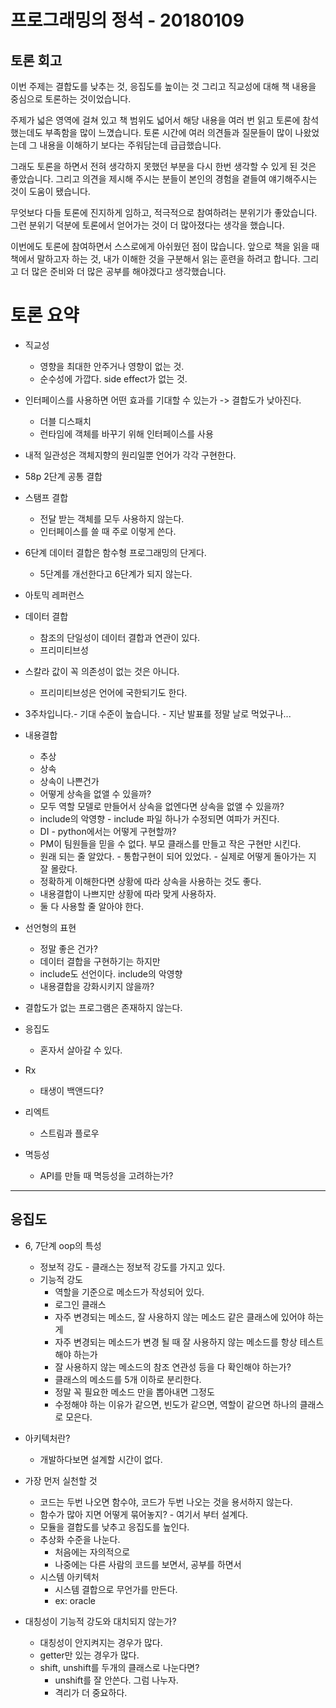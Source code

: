 # 프로그래밍의 정석 - 20180109

## 토론 회고
이번 주제는 결합도를 낮추는 것, 응집도를 높이는 것 그리고 직교성에 대해 책 내용을 중심으로 토론하는 것이었습니다.

주제가 넓은 영역에 걸쳐 있고 책 범위도 넓어서 해당 내용을 여러 번 읽고 토론에 참석했는데도 부족함을 많이 느꼈습니다. 토론 시간에 여러 의견들과 질문들이 많이 나왔었는데 그 내용을 이해하기 보다는 주워담는데 급급했습니다.

그래도 토론을 하면서 전혀 생각하지 못했던 부분을 다시 한번 생각할 수 있게 된 것은 좋았습니다. 그리고 의견을 제시해 주시는 분들이 본인의 경험을 곁들여 얘기해주시는 것이 도움이 됐습니다.

무엇보다 다들 토론에 진지하게 임하고, 적극적으로 참여하려는 분위기가 좋았습니다. 그런 분위기 덕분에 토론에서 얻어가는 것이 더 많아졌다는 생각을 했습니다.

이번에도 토론에 참여하면서 스스로에게 아쉬웠던 점이 많습니다. 앞으로 책을 읽을 때 책에서 말하고자 하는 것, 내가 이해한 것을 구분해서 읽는 훈련을 하려고 합니다. 그리고 더 많은 준비와 더 많은 공부를 해야겠다고 생각했습니다.


# 토론 요약
* 직교성
    * 영향을 최대한 안주거나 영향이 없는 것.
    * 순수성에 가깝다. side effect가 없는 것.

* 인터페이스를 사용하면 어떤 효과를 기대할 수 있는가 -> 결합도가 낮아진다.
    * 더블 디스패치
    * 런타임에 객체를 바꾸기 위해 인터페이스를 사용

* 내적 일관성은 객체지향의 원리일뿐 언어가 각각 구현한다.

* 58p 2단계 공통 결합

* 스탬프 결합
    * 전달 받는 객체를 모두 사용하지 않는다.
    * 인터페이스를 쓸 때 주로 이렇게 쓴다.

* 6단계 데이터 결합은 함수형 프로그래밍의 단게다.
    * 5단계를 개선한다고 6단계가 되지 않는다.

* 아토믹 레퍼런스

* 데이터 결합
    * 참조의 단일성이 데이터 결합과 연관이 있다.
    * 프리미티브성

* 스칼라 값이 꼭 의존성이 없는 것은 아니다.
    * 프리미티브성은 언어에 국한되기도 한다.

* 3주차입니다.- 기대 수준이 높습니다. - 지난 발표를 정말 날로 먹었구나...

* 내용결합
    * 추상
    * 상속
    * 상속이 나쁜건가
    * 어떻게 상속을 없앨 수 있을까?
    * 모두 역할 모델로 만들어서 상속을 없엔다면 상속을 없앨 수 있을까?
    * include의 악영향 - include 파일 하나가 수정되면 여파가 커진다.
    * DI - python에서는 어떻게 구현할까?
    * PM이 팀원들을 믿을 수 없다. 부모 클래스를 만들고 작은 구현만 시킨다.
    * 원래 되는 줄 알았다. - 통합구현이 되어 있었다. - 실제로 어떻게 돌아가는 지 잘 몰랐다.
    * 정확하게 이해한다면 상황에 따라 상속을 사용하는 것도 좋다.
    * 내용결합이 나쁘지만 상황에 따라 맞게 사용하자.
    * 둘 다 사용할 줄 알아야 한다.

* 선언형의 표현
    * 정말 좋은 건가?
    * 데이터 결합을 구현하기는 하지만
    * include도 선언이다. include의 악영향
    * 내용결합을 강화시키지 않을까?

* 결합도가 없는 프로그램은 존재하지 않는다.

* 응집도
    * 혼자서 살아갈 수 있다.

* Rx
    * 태생이 백앤드다?

* 리엑트
    * 스트림과 플로우

* 멱등성
    * API를 만들 때 멱등성을 고려하는가?

----

## 응집도
* 6, 7단계 oop의 특성
    * 정보적 강도 - 클래스는 정보적 강도를 가지고 있다.
    * 기능적 강도
        * 역할을 기준으로 메소드가 작성되어 있다.
        * 로그인 클래스
        * 자주 변경되는 메소드, 잘 사용하지 않는 메소드 같은 클래스에 있어야 하는게
        * 자주 변경되는 메소드가 변경 될 때 잘 사용하지 않는 메소드를 항상 테스트 해야 하는가
        * 잘 사용하지 않는 메소드의 참조 연관성 등을 다 확인해야 하는가?
        * 클래스의 메소드를 5개 이하로 분리한다.
        * 정말 꼭 필요한 메소드 만을 뽑아내면 그정도
        * 수정해야 하는 이유가 같으면, 빈도가 같으면, 역할이 같으면 하나의 클래스로 모은다.

* 아키텍처란?
    * 개발하다보면 설계할 시간이 없다.

* 가장 먼저 실천할 것
    * 코드는 두번 나오면 함수야, 코드가 두번 나오는 것을 용서하지 않는다.
    * 함수가 많아 지면 어떻게 묶어놓지? - 여기서 부터 설계다.
    * 모듈을 결합도를 낮추고 응집도를 높인다.
    * 추상화 수준을 나눈다.
        * 처음에는 자의적으로
        * 나중에는 다른 사람의 코드를 보면서, 공부를 하면서
    * 시스템 아키텍처
        * 시스템 결합으로 무언가를 만든다.
        * ex: oracle

* 대칭성이 기능적 강도와 대치되지 않는가?
    * 대칭성이 안지켜지는 경우가 많다.
    * getter만 있는 경우가 많다.
    * shift, unshift를 두개의 클래스로 나눈다면?
        * unshift를 잘 안쓴다. 그럼 나누자.
        * 격리가 더 중요하다.
